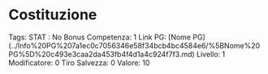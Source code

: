# Costituzione

Tags: STAT
: No
Bonus Competenza: 1
Link PG: [Nome PG] (../Info%20PG%207a1ec0c7056346e58f34bcb4bc4584e6/%5BNome%20PG%5D%20c493e3caa2da453fb4f4d1a4c924f7f3.md)
Livello: 1
Modificatore: 0
Tiro Salvezza: 0
Valore: 10